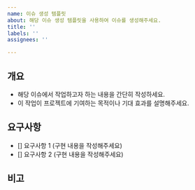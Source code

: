 ```yaml
---
name: 이슈 생성 템플릿
about: 해당 이슈 생성 템플릿을 사용하여 이슈를 생성해주세요.
title: ''
labels: ''
assignees: ''

---
```


## 개요
- 해당 이슈에서 작업하고자 하는 내용을 간단히 작성하세요.
- 이 작업이 프로젝트에 기여하는 목적이나 기대 효과를 설명해주세요.

## 요구사항
- [] 요구사항 1 (구현 내용을 작성해주세요)
- [] 요구사항 2 (구현 내용을 작성해주세요)

## 비고
